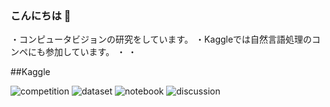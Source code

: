 ### こんにちは 👋
・コンピュータビジョンの研究をしています。
・Kaggleでは自然言語処理のコンペにも参加しています。
・
・


##Kaggle


![competition](https://road-to-kaggle-grandmaster.vercel.app/api/badges/skthtu/competition)
![dataset](https://road-to-kaggle-grandmaster.vercel.app/api/badges/skthtu/dataset)
![notebook](https://road-to-kaggle-grandmaster.vercel.app/api/badges/skthtu/notebook)
![discussion](https://road-to-kaggle-grandmaster.vercel.app/api/badges/skthtu/discussion)
